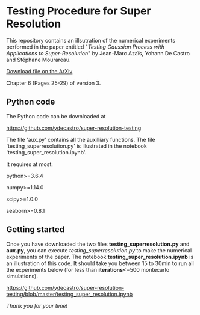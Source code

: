 
# Testing Procedure for Super Resolution

This repository contains an illsutration of the numerical experiments performed in the paper entitled
"*Testing Gaussian Process with Applications to Super-Resolution*" by Jean-Marc Azaïs, Yohann De Castro and Stéphane Mourareau.

[Download file on the ArXiv](https://arxiv.org/abs/1706.00679v3)

Chapter 6 (Pages 25-29) of version 3.

## Python code

The Python code can be downloaded at 

https://github.com/ydecastro/super-resolution-testing

The file 'aux.py' contains all the auxilliary functions. The file 'testing_superresolution.py' is illustrated in the notebook 'testing_super_resolution.ipynb'.

It requires at most:

python>=3.6.4

numpy>=1.14.0

scipy>=1.0.0

seaborn>=0.8.1

## Getting started

Once you have downloaded the two files **testing_superresolution.py** and **aux.py**, you can execute *testing_superresolution.py* to make the numerical experiments of the paper. The notebook **testing_super_resolution.ipynb** is an illustration of this code. It should take you between 15 to 30min to run all the experiments below (for less than **iterations**<=500 montecarlo simulations).

https://github.com/ydecastro/super-resolution-testing/blob/master/testing_super_resolution.ipynb

*Thank you for your time!*
